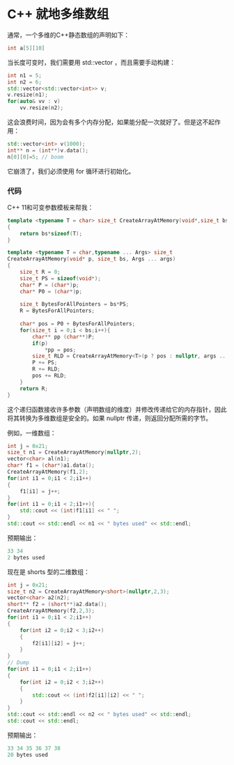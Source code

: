 # C++ 就地多维数组

通常，一个多维的C++静态数组的声明如下：

~~~C++
int a[5][10]
~~~

当长度可变时，我们需要用 std::vector ，而且需要手动构建：

~~~C++
int n1 = 5;
int n2 = 6;
std::vector<std::vector<int>> v;
v.resize(n1);
for(auto& vv : v)
    vv.resize(n2);
~~~

这会浪费时间，因为会有多个内存分配，如果能分配一次就好了。但是这不起作用：

~~~C++
std::vector<int> v(1000);
int** n = (int**)v.data();
n[0][0]=5; // boom
~~~

它崩溃了，我们必须使用 for 循环进行初始化。



### 代码

C++ 11和可变参数模板来帮我：

~~~C++
template <typename T = char> size_t CreateArrayAtMemory(void*,size_t bs)
{
    return bs*sizeof(T);
}

template <typename T = char,typename ... Args> size_t
CreateArrayAtMemory(void* p, size_t bs, Args ... args)
{
    size_t R = 0;
    size_t PS = sizeof(void*);
    char* P = (char*)p;
    char* P0 = (char*)p;
    
    size_t BytesForAllPointers = bs*PS;
    R = BytesForAllPointers;
    
    char* pos = P0 + BytesForAllPointers;
    for(size_t i = 0;i < bs;i++){
        char** pp (char**)P;
        if(p)
            *pp = pos;
        size_t RLD = CreateArrayAtMemory<T>(p ? pos : nullptr, args ...);
        P += PS;
        R += RLD;
        pos += RLD;
    }
    return R;
}
~~~

这个递归函数接收许多参数（声明数组的维度）并修改传递给它的内存指针，因此将其转换为多维数组是安全的。如果 nullptr 传递，则返回分配所需的字节。

例如，一维数组：

~~~C++
int j = 0x21;
size_t n1 = CreateArrayAtMemory(nullptr,2);
vector<char> al(n1);
char* f1 = (char*)a1.data();
CreateArrayAtMemory(f1,2);
for(int i1 = 0;i1 < 2;i1++)
{
	f1[i1] = j++;
}
for(int i1 = 0;i1 < 2;i1++){
    std::cout << (int)f1[i1] << " ";
}
std::cout << std::endl << n1 << " bytes used" << std::endl;
~~~

预期输出：

~~~C++
33 34
2 bytes used
~~~

现在是 shorts 型的二维数组：

~~~C++
int j = 0x21;
size_t n2 = CreateArrayAtMemory<short>(nullptr,2,3);
vector<char> a2(n2);
short** f2 = (short**)a2.data();
CreateArrayAtMemory(f2,2,3);
for(int i1 = 0;i1 < 2;i1++)
{
    for(int i2 = 0;i2 < 3;i2++)
    {
        f2[i1][i2] = j++;
    }
}
// Dump
for(int i1 = 0;i1 < 2;i1++)
{
	for(int i2 = 0;i2 < 3;i2++)
    {
        std::cout << (int)f2[i1][i2] << " ";
    }    
}
std::cout << std::endl << n2 << " bytes used" << std::endl;
std::cout << std::endl;
~~~

预期输出：

~~~C++
33 34 35 36 37 38
20 bytes used
~~~